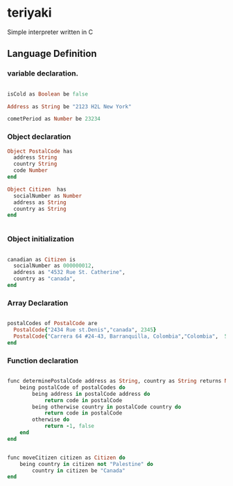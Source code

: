 # teriyaki

Simple interpreter written in C



## Language Definition

### variable declaration.
```ruby

isCold as Boolean be false

Address as String be "2123 H2L New York"

cometPeriod as Number be 23234

```


### Object declaration
```ruby
Object PostalCode has
  address String
  country String
  code Number
end

Object Citizen  has
  socialNumber as Number
  address as String
  country as String
end



```


### Object initialization

```ruby

canadian as Citizen is
  socialNumber as 000000012,
  address as "4532 Rue St. Catherine",
  country as "canada",
end
```

### Array Declaration

```ruby

postalCodes of PostalCode are
  PostalCode{"2434 Rue st.Denis","canada", 2345}
  PostalCode{"Carrera 64 #24-43, Barranquilla, Colombia","Colombia",  5000001}
end
```

### Function declaration

```ruby

func determinePostalCode address as String, country as String returns Number, Boolean do
	being postalCode of postalCodes do
		being address in postalCode address do
			return code in postalCode
		being otherwise country in postalCode country do
			return code in postalCode
		otherwise do
			return -1, false
	end
end


func moveCitizen citizen as Citizen do
	being country in citizen not "Palestine" do
		country in citizen be "Canada"
end

```


